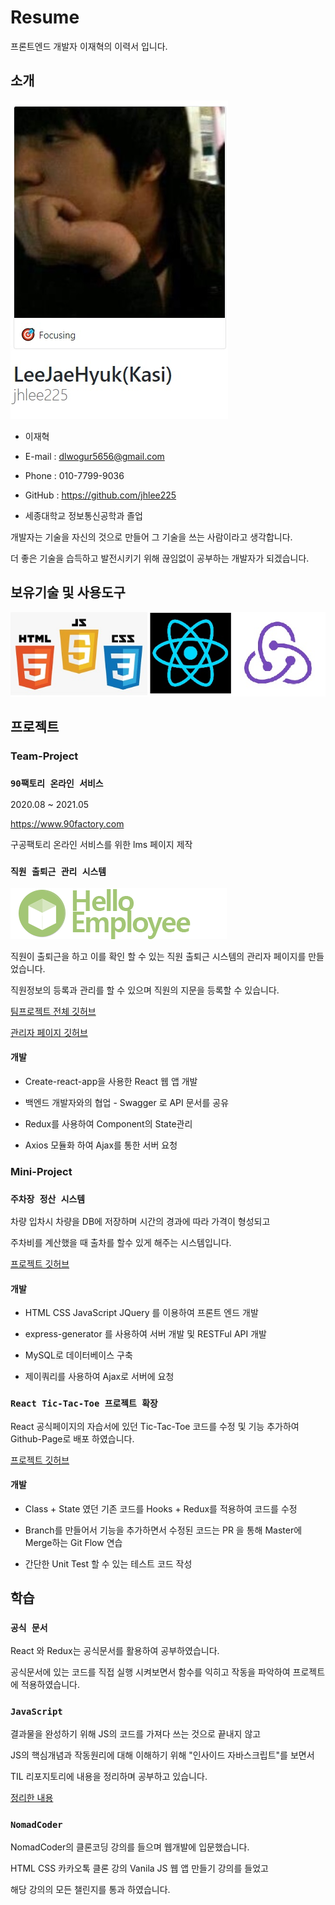 # Resume

프론트엔드 개발자 이재혁의 이력서 입니다.

## 소개

<img src="./images/Profile.jpg">

- 이재혁
- E-mail : dlwogur5656@gmail.com
- Phone : 010-7799-9036
- GitHub : https://github.com/jhlee225

- 세종대학교 정보통신공학과 졸업

개발자는 기술을 자신의 것으로 만들어 그 기술을 쓰는 사람이라고 생각합니다.

더 좋은 기술을 습득하고 발전시키기 위해 끊임없이 공부하는 개발자가 되겠습니다.

## 보유기술 및 사용도구

<img src="./images/tech.jpg">

## 프로젝트

### Team-Project

### `90팩토리 온라인 서비스`

2020.08 ~ 2021.05 

https://www.90factory.com

구공팩토리 온라인 서비스를 위한 lms 페이지 제작
 
### `직원 출퇴근 관리 시스템`

<img src="./images/logo_em.png">

직원이 출퇴근을 하고 이를 확인 할 수 있는 직원 출퇴근 시스템의 관리자 페이지를 만들었습니다.

직원정보의 등록과 관리를 할 수 있으며 직원의 지문을 등록할 수 있습니다.

[팀프로젝트 전체 깃허브](https://github.com/90factory/3rd_employee)

[관리자 페이지 깃허브](https://github.com/jhlee225/hello-employee-admin)

#### 개발

- Create-react-app을 사용한 React 웹 앱 개발

- 백엔드 개발자와의 협업 - Swagger 로 API 문서를 공유

- Redux를 사용하여 Component의 State관리

- Axios 모듈화 하여 Ajax를 통한 서버 요청

### Mini-Project

### `주차장 정산 시스템`

차량 입차시 차량을 DB에 저장하며 시간의 경과에 따라 가격이 형성되고

주차비를 계산했을 때 출차를 할수 있게 해주는 시스템입니다.

[프로젝트 깃허브](https://github.com/jhlee225/Parking-Mini-project)

#### 개발

- HTML CSS JavaScript JQuery 를 이용하여 프론트 엔드 개발

- express-generator 를 사용하여 서버 개발 및 RESTFul API 개발

- MySQL로 데이터베이스 구축

- 제이쿼리를 사용하여 Ajax로 서버에 요청

### `React Tic-Tac-Toe 프로젝트 확장`

React 공식페이지의 자습서에 있던 Tic-Tac-Toe 코드를 수정 및 기능 추가하여 Github-Page로 배포 하였습니다.

[프로젝트 깃허브](https://github.com/jhlee225/tic-tac-toe-redux)

#### 개발

- Class + State 였던 기존 코드를 Hooks + Redux를 적용하여 코드를 수정

- Branch를 만들어서 기능을 추가하면서 수정된 코드는 PR 을 통해 Master에 Merge하는 Git Flow 연습

- 간단한 Unit Test 할 수 있는 테스트 코드 작성

## 학습

### `공식 문서`

React 와 Redux는 공식문서를 활용하여 공부하였습니다.

공식문서에 있는 코드를 직접 실행 시켜보면서 함수를 익히고 작동을 파악하여 프로젝트에 적용하였습니다.

### `JavaScript`

결과물을 완성하기 위해 JS의 코드를 가져다 쓰는 것으로 끝내지 않고

JS의 핵심개념과 작동원리에 대해 이해하기 위해 "인사이드 자바스크립트"를 보면서

TIL 리포지토리에 내용을 정리하며 공부하고 있습니다.

[정리한 내용](https://github.com/jhlee225/TIL/tree/master/Books/%EC%9D%B8%EC%82%AC%EC%9D%B4%EB%93%9C_%EC%9E%90%EB%B0%94%EC%8A%A4%ED%81%AC%EB%A6%BD%ED%8A%B8)

### `NomadCoder`

NomadCoder의 클론코딩 강의를 들으며 웹개발에 입문했습니다.

HTML CSS 카카오톡 클론 강의 Vanila JS 웹 앱 만들기 강의를 들었고

해당 강의의 모든 챌린지를 통과 하였습니다.
